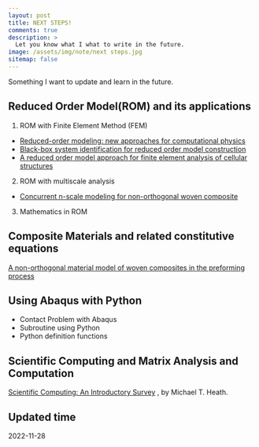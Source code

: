 ```yaml
---
layout: post
title: NEXT STEPS!
comments: true
description: >
  Let you know what I what to write in the future.
image: /assets/img/note/next steps.jpg
sitemap: false
---
```



Something I want to update and learn in the future.


## Reduced Order Model(ROM) and its applications
1. ROM with Finite Element Method (FEM)
* [Reduced-order modeling: new approaches for computational physics](
https://www.sciencedirect.com/science/article/abs/pii/S0376042103001131)
* [Black-box system identification for reduced order model construction](
 https://www.sciencedirect.com/science/article/pii/S0306454913005768?casa_token=kEuKCgGs4iQAAAAA:t0qonouuNFfiS_xGIvVNeTHsXrxyQSydARk52j5mVqp7PxZLLv0wHd_QNWZ7tmqxlQVihmM0)
* [A reduced order model approach for finite element analysis of cellular structures](
https://www.sciencedirect.com/science/article/pii/S0168874X22001287)
2. ROM with multiscale analysis
* [Concurrent n-scale modeling for non-orthogonal woven composite](
https://link.springer.com/article/10.1007/s00466-022-02199-2)
3. Mathematics in ROM

## Composite Materials and related constitutive equations
[A non-orthogonal material model of woven composites in the preforming process](
https://www.sciencedirect.com/science/article/pii/S0007850617301129)

## Using Abaqus with Python
* Contact Problem with Abaqus
* Subroutine using Python
* Python definition functions
## Scientific Computing and Matrix Analysis and Computation
[Scientific Computing: An Introductory Survey](https://e6.ijs.si/~roman/files/tmp/M.Heath-SComputing/scientific-computing-michael-t-heath.pdf)
, by Michael T. Heath.
## Updated time
2022-11-28